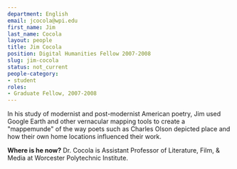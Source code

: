 ```yaml
---
department: English
email: jcocola@wpi.edu
first_name: Jim
last_name: Cocola
layout: people
title: Jim Cocola
position: Digital Humanities Fellow 2007-2008
slug: jim-cocola
status: not_current
people-category:
- student
roles:
- Graduate Fellow, 2007-2008
---
```


In his study of modernist and post-modernist American poetry, Jim used Google Earth and other vernacular mapping tools to create a "mappemunde" of the way poets such as Charles Olson depicted place and how their own home locations influenced their work.

**Where is he now?**
Dr. Cocola is Assistant Professor of Literature, Film, & Media at Worcester Polytechnic Institute.
